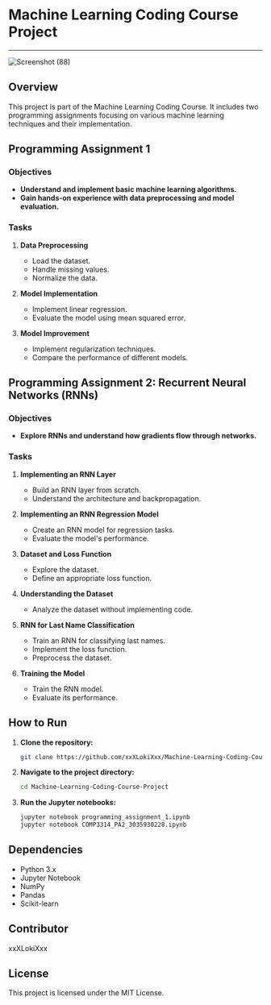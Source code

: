 # Machine Learning Coding Course Project
---

![Screenshot (88)](https://github.com/xxXLokiXxx/Machine-Learning-Coding-Course-Project/assets/99037815/2124d081-f051-4cb9-918c-fee749847cde)

## Overview
This project is part of the Machine Learning Coding Course. It includes two programming assignments focusing on various machine learning techniques and their implementation.

## Programming Assignment 1

### Objectives
- **Understand and implement basic machine learning algorithms.**
- **Gain hands-on experience with data preprocessing and model evaluation.**

### Tasks
1. **Data Preprocessing**
   - Load the dataset.
   - Handle missing values.
   - Normalize the data.

2. **Model Implementation**
   - Implement linear regression.
   - Evaluate the model using mean squared error.

3. **Model Improvement**
   - Implement regularization techniques.
   - Compare the performance of different models.

## Programming Assignment 2: Recurrent Neural Networks (RNNs)

### Objectives
- **Explore RNNs and understand how gradients flow through networks.**

### Tasks
1. **Implementing an RNN Layer**
   - Build an RNN layer from scratch.
   - Understand the architecture and backpropagation.

2. **Implementing an RNN Regression Model**
   - Create an RNN model for regression tasks.
   - Evaluate the model's performance.

3. **Dataset and Loss Function**
   - Explore the dataset.
   - Define an appropriate loss function.

4. **Understanding the Dataset**
   - Analyze the dataset without implementing code.

5. **RNN for Last Name Classification**
   - Train an RNN for classifying last names.
   - Implement the loss function.
   - Preprocess the dataset.

6. **Training the Model**
   - Train the RNN model.
   - Evaluate its performance.

## How to Run
1. **Clone the repository:**
   ```bash
   git clone https://github.com/xxXLokiXxx/Machine-Learning-Coding-Course-Project.git

2. **Navigate to the project directory:**
   ```bash
   cd Machine-Learning-Coding-Course-Project

3. **Run the Jupyter notebooks:**
   ```bash
   jupyter notebook programming_assignment_1.ipynb
   jupyter notebook COMP3314_PA2_3035930228.ipynb

## Dependencies
   - Python 3.x
   - Jupyter Notebook
   - NumPy
   - Pandas
   - Scikit-learn

## Contributor
xxXLokiXxx

## License
This project is licensed under the MIT License.

